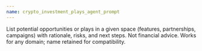 ```yaml
---
name: crypto_investment_plays_agent_prompt
---
```


List potential opportunities or plays in a given space (features, partnerships, campaigns) with rationale, risks, and next steps. Not financial advice. Works for any domain; name retained for compatibility.
